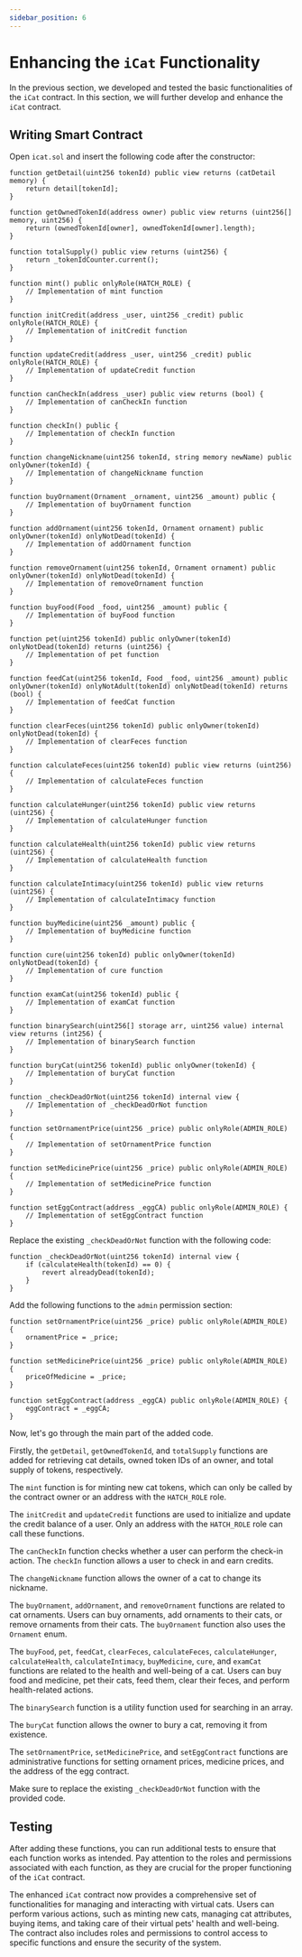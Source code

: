 ```yaml
---
sidebar_position: 6
---
```


# Enhancing the `iCat` Functionality

In the previous section, we developed and tested the basic functionalities of the `iCat` contract. In this section, we will further develop and enhance the `iCat` contract.
## Writing Smart Contract

Open `icat.sol` and insert the following code after the constructor:

```solidity
function getDetail(uint256 tokenId) public view returns (catDetail memory) {
    return detail[tokenId];
}

function getOwnedTokenId(address owner) public view returns (uint256[] memory, uint256) {
    return (ownedTokenId[owner], ownedTokenId[owner].length);
}

function totalSupply() public view returns (uint256) {
    return _tokenIdCounter.current();
}

function mint() public onlyRole(HATCH_ROLE) {
    // Implementation of mint function
}

function initCredit(address _user, uint256 _credit) public onlyRole(HATCH_ROLE) {
    // Implementation of initCredit function
}

function updateCredit(address _user, uint256 _credit) public onlyRole(HATCH_ROLE) {
    // Implementation of updateCredit function
}

function canCheckIn(address _user) public view returns (bool) {
    // Implementation of canCheckIn function
}

function checkIn() public {
    // Implementation of checkIn function
}

function changeNickname(uint256 tokenId, string memory newName) public onlyOwner(tokenId) {
    // Implementation of changeNickname function
}

function buyOrnament(Ornament _ornament, uint256 _amount) public {
    // Implementation of buyOrnament function
}

function addOrnament(uint256 tokenId, Ornament ornament) public onlyOwner(tokenId) onlyNotDead(tokenId) {
    // Implementation of addOrnament function
}

function removeOrnament(uint256 tokenId, Ornament ornament) public onlyOwner(tokenId) onlyNotDead(tokenId) {
    // Implementation of removeOrnament function
}

function buyFood(Food _food, uint256 _amount) public {
    // Implementation of buyFood function
}

function pet(uint256 tokenId) public onlyOwner(tokenId) onlyNotDead(tokenId) returns (uint256) { 
    // Implementation of pet function
}

function feedCat(uint256 tokenId, Food _food, uint256 _amount) public onlyOwner(tokenId) onlyNotAdult(tokenId) onlyNotDead(tokenId) returns (bool) {
    // Implementation of feedCat function
}

function clearFeces(uint256 tokenId) public onlyOwner(tokenId) onlyNotDead(tokenId) {
    // Implementation of clearFeces function
}

function calculateFeces(uint256 tokenId) public view returns (uint256) {
    // Implementation of calculateFeces function
}

function calculateHunger(uint256 tokenId) public view returns (uint256) {
    // Implementation of calculateHunger function
}

function calculateHealth(uint256 tokenId) public view returns (uint256) {
    // Implementation of calculateHealth function
}

function calculateIntimacy(uint256 tokenId) public view returns (uint256) {
    // Implementation of calculateIntimacy function
}

function buyMedicine(uint256 _amount) public {
    // Implementation of buyMedicine function
}

function cure(uint256 tokenId) public onlyOwner(tokenId) onlyNotDead(tokenId) {
    // Implementation of cure function
}

function examCat(uint256 tokenId) public {
    // Implementation of examCat function
}

function binarySearch(uint256[] storage arr, uint256 value) internal view returns (int256) {
    // Implementation of binarySearch function
}

function buryCat(uint256 tokenId) public onlyOwner(tokenId) {
    // Implementation of buryCat function
}

function _checkDeadOrNot(uint256 tokenId) internal view {
    // Implementation of _checkDeadOrNot function
}

function setOrnamentPrice(uint256 _price) public onlyRole(ADMIN_ROLE) {
    // Implementation of setOrnamentPrice function
}

function setMedicinePrice(uint256 _price) public onlyRole(ADMIN_ROLE) {
    // Implementation of setMedicinePrice function
}

function setEggContract(address _eggCA) public onlyRole(ADMIN_ROLE) {
    // Implementation of setEggContract function
}
```



Replace the existing `_checkDeadOrNot` function with the following code:

```solidity
function _checkDeadOrNot(uint256 tokenId) internal view {
    if (calculateHealth(tokenId) == 0) {
        revert alreadyDead(tokenId);
    }
}
```



Add the following functions to the `admin` permission section:

```solidity
function setOrnamentPrice(uint256 _price) public onlyRole(ADMIN_ROLE) {
    ornamentPrice = _price;
}

function setMedicinePrice(uint256 _price) public onlyRole(ADMIN_ROLE) {
    priceOfMedicine = _price;
}

function setEggContract(address _eggCA) public onlyRole(ADMIN_ROLE) {
    eggContract = _eggCA;
}
```



Now, let's go through the main part of the added code.

Firstly, the `getDetail`, `getOwnedTokenId`, and `totalSupply` functions are added for retrieving cat details, owned token IDs of an owner, and total supply of tokens, respectively.

The `mint` function is for minting new cat tokens, which can only be called by the contract owner or an address with the `HATCH_ROLE` role.

The `initCredit` and `updateCredit` functions are used to initialize and update the credit balance of a user. Only an address with the `HATCH_ROLE` role can call these functions.

The `canCheckIn` function checks whether a user can perform the check-in action. The `checkIn` function allows a user to check in and earn credits.

The `changeNickname` function allows the owner of a cat to change its nickname.

The `buyOrnament`, `addOrnament`, and `removeOrnament` functions are related to cat ornaments. Users can buy ornaments, add ornaments to their cats, or remove ornaments from their cats. The `buyOrnament` function also uses the `Ornament` enum.

The `buyFood`, `pet`, `feedCat`, `clearFeces`, `calculateFeces`, `calculateHunger`, `calculateHealth`, `calculateIntimacy`, `buyMedicine`, `cure`, and `examCat` functions are related to the health and well-being of a cat. Users can buy food and medicine, pet their cats, feed them, clear their feces, and perform health-related actions.

The `binarySearch` function is a utility function used for searching in an array.

The `buryCat` function allows the owner to bury a cat, removing it from existence.

The `setOrnamentPrice`, `setMedicinePrice`, and `setEggContract` functions are administrative functions for setting ornament prices, medicine prices, and the address of the egg contract.

Make sure to replace the existing `_checkDeadOrNot` function with the provided code.
## Testing

After adding these functions, you can run additional tests to ensure that each function works as intended. Pay attention to the roles and permissions associated with each function, as they are crucial for the proper functioning of the `iCat` contract.

The enhanced `iCat` contract now provides a comprehensive set of functionalities for managing and interacting with virtual cats. Users can perform various actions, such as minting new cats, managing cat attributes, buying items, and taking care of their virtual pets' health and well-being. The contract also includes roles and permissions to control access to specific functions and ensure the security of the system.
